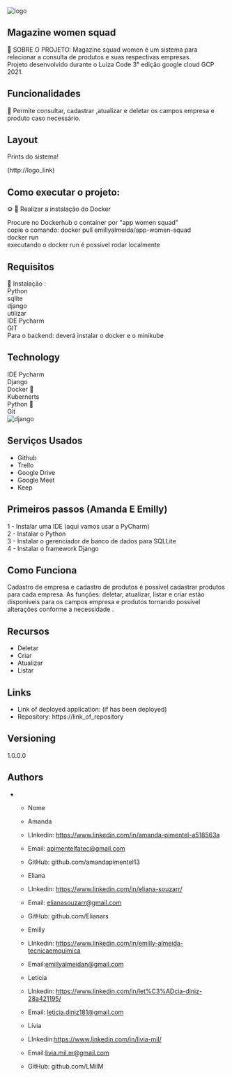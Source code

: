 


 ![logo](https://user-images.githubusercontent.com/72577082/134828439-087e49f7-8001-4734-b2f5-b68f3c598082.png)

## Magazine women squad 
 
:rocket: SOBRE O PROJETO: Magazine squad women é um sistema para relacionar a consulta de produtos e suas respectivas empresas.<br> Projeto desenvolvido durante o Luiza Code
 3° edição google cloud GCP 2021.
 
## Funcionalidades 
 :dart:  Permite consultar, cadastrar ,atualizar  e deletar  os campos empresa e produto  caso necessário.

## Layout  
Prints do sistema!

(http://logo_link)

## Como executar o projeto:<br>
:gear: :wrench:
Realizar a instalação  do Docker <br>

Procure no Dockerhub  o container por  "app women squad"<br>
copie o comando: docker pull emillyalmeida/app-women-squad<br>
docker run <br>
executando o docker run é possivel rodar localmente <br>



## Requisitos <br>

:pencil:
 Instalação : <br> Python <br> sqlite <br> django <br> utilizar <br> IDE Pycharm<br> GIT <br>
 Para o backend: deverá instalar o docker e o minikube


## Technology
IDE Pycharm<br>
Django<br>
Docker :whale2:<br>
Kubernerts <br>
Python :snake:<br>
Git <br>
![django](https://user-images.githubusercontent.com/72577082/134831279-56d79b47-10eb-463d-a133-3b0296e51dd2.png)




 
## Serviços Usados
 
* Github
* Trello 
* Google Drive 
* Google Meet
* Keep 
 
 
## Primeiros passos (Amanda E Emilly)
 
1 - Instalar uma IDE (aqui vamos usar a PyCharm)<br>
2 - Instalar o Python<br>
3 - Instalar o gerenciador de banco de dados para SQLLite<br>
4 - Instalar o framework Django<br>
 
## Como Funciona 
Cadastro de empresa e cadastro de produtos é possível cadastrar produtos para cada empresa. As funções: deletar, atualizar, listar e criar  estão disponiveis para os campos empresa e produtos tornando possível alterações conforme a necessidade .
 
 
## Recursos
 
  - Deletar
  - Criar
  - Atualizar
  - Listar
 
 
## Links
 
  - Link of deployed application: (if has been deployed)
  - Repository: https://link_of_repository
 

## Versioning
 
1.0.0.0
 
 
## Authors
 

* - Nome
  - Amanda
  - LInkedin: https://www.linkedin.com/in/amanda-pimentel-a518563a
  - Email: apimentelfatec@gmail.com 
  - GitHub: github.com/amandapimentel13 
   
  - Eliana 
  - LInkedin: https://www.linkedin.com/in/eliana-souzarr/
  - Email: elianasouzarr@gmail.com
  - GitHub: github.com/Elianars 
   
  - Emilly
  - LInkedin: https://www.linkedin.com/in/emilly-almeida-tecnicaemquimica
  - Email:emillyalmeidan@gmail.com
   
  - Letícia
  - LInkedin: https://www.linkedin.com/in/let%C3%ADcia-diniz-28a421195/
  - Email: leticia.diniz181@gmail.com
  
  - Lívia
  - LInkedin:https://www.linkedin.com/in/livia-mil/
  - Email:livia.mil.m@gmail.com
  - GitHub: github.com/LMilM 
 
